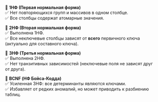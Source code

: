 🔹 **1НФ (Первая нормальная форма)**  
✅ Нет повторяющихся групп и массивов в одном столбце.  
✅ Все столбцы содержат атомарные значения.

🔹 **2НФ (Вторая нормальная форма)**  
✅ Выполнена 1НФ.  
✅ Все неключевые столбцы зависят от **всего** первичного ключа (актуально для составного ключа).

🔹 **3НФ (Третья нормальная форма)**  
✅ Выполнена 2НФ.  
✅ Нет транзитивных зависимостей (неключевые поля не зависят друг от друга).

🔹 **BCNF (НФ Бойса-Кодда)**  
✅ Усиленная 3НФ: все детерминанты являются ключами.  
✅ Избавляет от редких аномалий, но может приводить к разбиению таблиц.